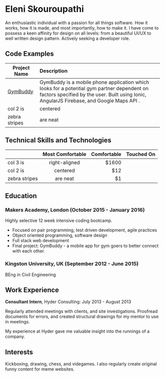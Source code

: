 # Eleni Skouroupathi

An enthusiastic individual with a passion for all things software. How it works, how it is made, and most importantly, how to make it. I have come to possess a keen affinity for design on all levels: from a beautiful UI/UX to well written design pattern. Actively seeking a developer role.

## Code Examples

| Project Name | Description  |
| ------------ |:------------ |
| [GymBuddy](https://github.com/ChukaEbi/GymBuddy)| GymBuddy is a mobile phone application which looks for a potential gym partner dependent on factors specified by the user. Built using Ionic, AngularJS Firebase, and Google Maps API .|
| col 2 is     | centered     |
| zebra stripes| are neat     |

## Technical Skills and Technologies

|               | Most Comfortable | Comfortable | Touched On |
| ------------- |:----------------:| -----------:| ---------: |
| col 3 is      | right-aligned    | $1600       |            |
| col 2 is      | centered         |   $12       |            |
| zebra stripes | are neat         |    $1       |            |

## Education

### Makers Academy, London (October 2015 - January 2016)

Highly selective 12 week intensive coding bootcamp.

* Focused on pair programming, test driven development, agile practices
* Object oriented programming, software design
* Full stack web development
* Final project: GymBuddy - a mobile app for gym goers to better connect with each other.

### Kingston University, UK (September 2012 - June 2015)

BEng in Civil Engineering

## Work Experience

**Consultant Intern**, Hyder Consulting: July 2013 - August 2013

Regularly attended meetings with clients, and site investigations. Proofread documents for errors, and created structural drawings for my mentor to use in meetings.

My experience at Hyder gave me valuable insight into the runnings of a company.

## Interests

Kickboxing, drawing, chess, and videgames. I also regularly create original funny content for meme websites.